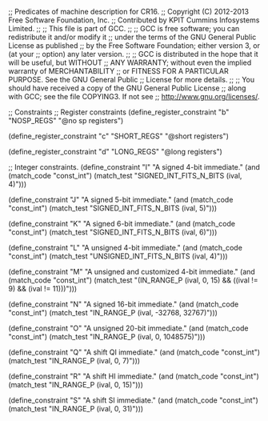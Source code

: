 ;; Predicates of machine description for CR16.
;; Copyright (C) 2012-2013 Free Software Foundation, Inc.
;; Contributed by KPIT Cummins Infosystems Limited.
;;
;; This file is part of GCC.
;;
;; GCC is free software; you can redistribute it and/or modify it
;; under the terms of the GNU General Public License as published
;; by the Free Software Foundation; either version 3, or (at your
;; option) any later version.
;;
;; GCC is distributed in the hope that it will be useful, but WITHOUT
;; ANY WARRANTY; without even the implied warranty of MERCHANTABILITY
;; or FITNESS FOR A PARTICULAR PURPOSE.  See the GNU General Public
;; License for more details.
;;
;; You should have received a copy of the GNU General Public License
;; along with GCC; see the file COPYING3.  If not see
;; <http://www.gnu.org/licenses/>.  

;; Constraints
;; Register constraints
(define_register_constraint "b" "NOSP_REGS"
  "@no sp registers")

(define_register_constraint "c" "SHORT_REGS"
  "@short registers")

(define_register_constraint "d" "LONG_REGS"
  "@long registers")

;; Integer constraints.
(define_constraint "I"
  "A signed 4-bit immediate."
  (and (match_code "const_int")
       (match_test "SIGNED_INT_FITS_N_BITS (ival, 4)")))

(define_constraint "J"
  "A signed 5-bit immediate."
  (and (match_code "const_int")
       (match_test "SIGNED_INT_FITS_N_BITS (ival, 5)")))

(define_constraint "K"
  "A signed 6-bit immediate."
  (and (match_code "const_int")
       (match_test "SIGNED_INT_FITS_N_BITS (ival, 6)")))

(define_constraint "L"
  "A unsigned 4-bit immediate."
  (and (match_code "const_int")
       (match_test "UNSIGNED_INT_FITS_N_BITS (ival, 4)")))

(define_constraint "M"
  "A unsigned and customized  4-bit immediate."
  (and (match_code "const_int")
       (match_test "(IN_RANGE_P (ival, 0, 15) && ((ival != 9) && (ival != 11)))")))

(define_constraint "N"
  "A signed 16-bit immediate."
  (and (match_code "const_int")
       (match_test "IN_RANGE_P (ival, -32768, 32767)")))

(define_constraint "O"
  "A unsigned 20-bit immediate."
  (and (match_code "const_int")
       (match_test "IN_RANGE_P (ival, 0, 1048575)")))

(define_constraint "Q"
  "A shift QI immediate."
  (and (match_code "const_int")
       (match_test "IN_RANGE_P (ival, 0, 7)")))

(define_constraint "R"
  "A shift HI immediate."
  (and (match_code "const_int")
       (match_test "IN_RANGE_P (ival, 0, 15)")))

(define_constraint "S"
  "A shift SI immediate."
  (and (match_code "const_int")
       (match_test "IN_RANGE_P (ival, 0, 31)")))
